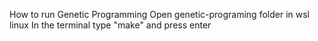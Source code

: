 How to run Genetic Programming
    Open genetic-programing folder in wsl linux
    In the terminal type "make" and press enter
    
